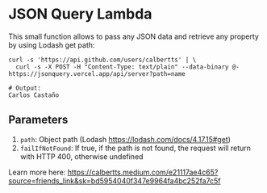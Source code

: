 # JSON Query Lambda

This small function allows to pass any JSON data and retrieve any property by using Lodash get path:

```
curl -s 'https://api.github.com/users/calbertts' | \
  curl -s -X POST -H "Content-Type: text/plain" --data-binary @- https://jsonquery.vercel.app/api/server?path=name

# Output: 
Carlos Castaño
```

## Parameters

1. `path`: Object path (Lodash https://lodash.com/docs/4.17.15#get)
2. `failIfNotFound`: If true, if the path is not found, the request will return with HTTP 400, otherwise undefined

Learn more here: 
https://calbertts.medium.com/e21117ae4c65?source=friends_link&sk=bd5954040f347e9964fa4bc252fa7c5f


